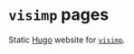 # `visimp` pages

Static [Hugo](https://gohugo.io) website for
[`visimp`](https://github.com/visimp/visimp).
